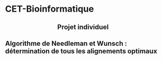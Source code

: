# CET-Bioinformatique

  ## <center> Projet individuel </center>
  
<p align="justify">
  
  ## Algorithme de Needleman et Wunsch : détermination de tous les alignements optimaux
</p>
